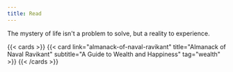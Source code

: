 ```yaml
---
title: Read
---
```


The mystery of life isn't a problem to solve, but a reality to experience.

{{< cards >}}
  {{< card link="almanack-of-naval-ravikant" title="Almanack of Naval Ravikant" subtitle="A Guide to Wealth and Happiness" tag="wealth" >}}
{{< /cards >}}

